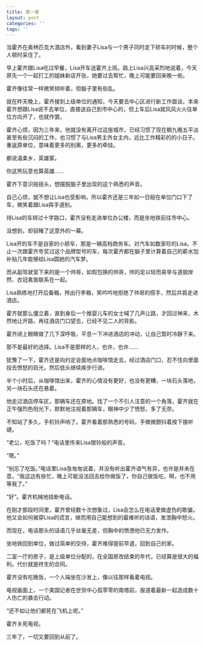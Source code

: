 ```yaml
---
title: 第一章
layout: post
categories: ''
tags: ''
---
```

当霍齐在奥林匹克大酒店外，看到妻子Lisa与一个男子同时走下轿车的时候，整个人顿时呆住了。

早上霍齐跟Lisa吃过早餐，Lisa开车送霍齐上班。路上Lisa兴高采烈地说着，今天原先一个一起打工的姐妹新店开张，她要过去帮忙，晚上可能要回来晚一些。

霍齐像往常一样微笑倾听着，但脑子里有些乱。

 
就在昨天晚上，霍齐接到上级单位的通知，今天要去中心区进行新工作面谈。本来霍齐想跟Lisa说不去单位，直接送自己到市中心的，但上车后Lisa就风风火火往单位方向开了，也就作罢。

霍齐心烦，因为三年来，他就没有离开过这座城市，已经习惯了现在朝九晚五平淡甚至有些沉闷的工作，也习惯了与Lisa男主外女主内，远比工作精彩的的小日子。重返原单位，意味着更多的别离，更多的牵挂。

都说温柔乡，英雄冢。

你这熊玩意也算英雄……

霍齐下意识摇摇头，想摆脱脑子里出现的这个熟悉的声音。

自己心烦，就不想让Lisa也受影响，所以霍齐还是三年如一日般在单位门口下了车，微笑着跟Lisa挥手道别。

待Lisa的车转过十字路口，霍齐没有走进单位办公楼，而是坐地铁前往市中心。

没想到，却目睹了这意外的一幕。

Lisa开的车不是自家的小轿车，那是一辆高档商务车。对汽车如数家珍的Lisa，不止一次跟霍齐夸奖过这个品牌型号的车，每次霍齐都在脑子里计算着自己的薪水加补贴几年能够给Lisa圆她的汽车梦。

而从副驾驶室下来的是一个帅哥，如假包换的帅哥，帅的足以轻而易举与道貌岸然、衣冠禽兽联系在一起。

Lisa熟练地打开后备箱，拎出行李箱，笑吟吟地拒绝了帅哥的搭手，然后并肩走进酒店。

霍齐就那么僵立着，直到身后一个推婴儿车的女士喊了几声让路，才回过神来，木然地让开路，再往酒店门口望去，已经不见二人的背影。

霍齐闭上眼睛做了几下深呼吸，平息一下冲进酒店的冲动，让自己暂时冷静下来。

那不是最好的选择。Lisa不是那样的人，也许，也许……

犹豫了一下，霍齐还是向约定会面地点咖啡馆走去，经过酒店门口，忍不住向里面投去愤怒的目光，然后低头继续疾步行进。

半个小时后，从咖啡馆出来，霍齐的心情没有更好，也没有更糟，一块石头落地，另一块石头还在悬着。

他走过酒店停车区，那辆车还在原地。找了一个不引人注意的一个角落，霍齐就在正午强烈色阳光下，默默地注视着那辆车，眼神中少了愤怒，多了无奈。

不知站了多久，手机铃声响了。霍齐看着那熟悉的号码，手微微颤抖着按下接听键。

“老公，吃饭了吗？”电话里传来Lisa银铃般的声音。

“嗯。”

“别忘了吃饭。”电话里Lisa急匆匆说着，并没有听出霍齐语气有异，也许是并未在意。“我这边有些忙，晚上可能没法回去给你做饭了，你自己做饭吃，啊，也不用等我了。”

“好”。霍齐机械地挂断电话。

在刚才那段时间里，霍齐曾经数十次想象过，Lisa会怎么在电话里做虚伪的欺骗，他又会如何揭穿Lisa的谎言，继而用自己能想到的最难听的话语，发泄胸中怒火。

而现在，电话那头的话语几乎丝毫无差，但胸中的愤懑他已无力发作。

坐地铁回到单位，做过简单的交待，霍齐难得提前早退，回到自己的家。

二室一厅的房子，是上级单位分配的，在全国房改结束的年代，已经算是很大的福利。代价就是终生的合同。

霍齐没有吃晚饭，一个人端坐在沙发上，像以往那样看着电视。

电视画面上，一个美国记者在世贸中心孤零零的南塔前，报道着最新一起造成数十人伤亡的袭击行动。

“还不如让他们都死在飞机上呢。”

霍齐关死电视。 

三年了，一切又要回到从前了。